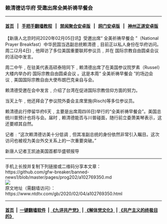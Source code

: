 ### 赖清德访华府  受邀出席全美祈祷早餐会
------------------------

#### [首页](https://github.com/gfw-breaker/banned-news1/blob/master/README.md) &nbsp;&nbsp;|&nbsp;&nbsp; [手把手翻墙教程](https://github.com/gfw-breaker/guides/wiki) &nbsp;&nbsp;|&nbsp;&nbsp; [禁闻聚合安卓版](https://github.com/gfw-breaker/bn-android) &nbsp;&nbsp;|&nbsp;&nbsp; [网门安卓版](https://github.com/oGate2/oGate) &nbsp;&nbsp;|&nbsp;&nbsp; [神州正道安卓版](https://github.com/SzzdOgate/update) 



<div><div class="post_content" itemprop="articleBody">
 <p>
  【新唐人北京时间2020年02月05日讯】受邀出席“
  <ok href="https://www.ntdtv.com/gb/全美祈祷早餐会.htm">
   全美祈祷早餐会
  </ok>
  ”（National Prayer Breakfast）中华民国当选副总统赖清德﹐目前正以私人身份在华府访问。周二(2月4日)﹐他拜访了多位美国重要联邦参议员﹐并在
  <ok href="https://www.ntdtv.com/gb/国际宗教自由圆桌会议.htm">
   国际宗教自由圆桌会议
  </ok>
  的活动中发言。
 </p>
 <p>
  周二中午﹐在驻美代表高硕泰陪同下﹐赖清德出席了在美国参议院罗素（Russel）大楼内举办的
  <ok href="https://www.ntdtv.com/gb/国际宗教自由圆桌会议.htm">
   国际宗教自由圆桌会议
  </ok>
  。这是本周“
  <ok href="https://www.ntdtv.com/gb/全美祈祷早餐会.htm">
   全美祈祷早餐会
  </ok>
  ”的场边会议﹐美国国际宗教自由大使布朗巴克亲自与会。
 </p>
 <p>
  赖清德受邀在会中发言﹐介绍了台湾在促进国际宗教信仰方面的努力。
 </p>
 <p>
  当天上午﹐他还拜会了参议院外委会主席里施(Risch)等多位参议员。
 </p>
 <p>
  赖清德此行停留华府6天﹐主要是出席周四(6日)举行的“全美祈祷早餐会”。美国总统川普预计也将与会。届时﹐赖清德能否与川普碰面，随行前立委萧美琴表示，这还要顺其自然。
 </p>
 <p>
  记者﹕“这次赖清德访美十分低调﹐但其准副总统的身份依然非常引入瞩目。这次访问也被视为美台外交关系上的一次重要突破。”
 </p>
 <p>
  新唐人记者王凯迪美国首都华盛顿报导
 </p>
 <div class="single_ad">
 </div>
</div>
</div>
<hr/>
手机上长按并复制下列链接或二维码分享本文章：<br/>
https://github.com/gfw-breaker/banned-news1/blob/master/pages/prog202/a102769350.md <br/>
<a href='https://github.com/gfw-breaker/banned-news1/blob/master/pages/prog202/a102769350.md'><img src='https://github.com/gfw-breaker/banned-news1/blob/master/pages/prog202/a102769350.md.png'/></a> <br/>
原文地址（需翻墙访问）：https://www.ntdtv.com/gb/2020/02/04/a102769350.html


------------------------
#### [首页](https://github.com/gfw-breaker/banned-news1/blob/master/README.md) &nbsp;|&nbsp; [一键翻墙软件](https://github.com/gfw-breaker/nogfw/blob/master/README.md) &nbsp;| [《九评共产党》](https://github.com/gfw-breaker/9ping.md/blob/master/README.md#九评之一评共产党是什么) | [《解体党文化》](https://github.com/gfw-breaker/jtdwh.md/blob/master/README.md) | [《共产主义的终极目的》](https://github.com/gfw-breaker/gczydzjmd.md/blob/master/README.md)


<img src='http://gfw-breaker.win/banned-news/pages/prog202/a102769350.md' width='0px' height='0px'/>